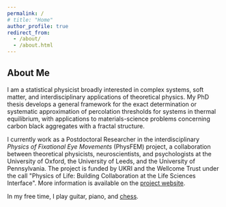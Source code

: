 ```yaml
---
permalink: /
# title: "Home"
author_profile: true
redirect_from: 
  - /about/
  - /about.html
---
```



## About Me

I am a statistical physicist broadly interested in complex systems, soft matter, and interdisciplinary applications of theoretical physics. 
My PhD thesis develops a general framework for the exact determination or systematic approximation of percolation thresholds for systems in thermal equilibrium, with applications to materials-science problems concerning carbon black aggregates with a fractal structure.

I currently work as a Postdoctoral Researcher in the interdisciplinary *Physics of Fixational Eye Movements* (PhysFEM) project, a collaboration between theoretical physicists, neuroscientists, and psychologists at the University of Oxford, the University of Leeds, and the University of Pennsylvania. 
The project is funded by UKRI and the Wellcome Trust under the call "Physics of Life: Building Collaboration at the Life Sciences Interface". 
More information is available on the <a href="https://www.psy.ox.ac.uk/research/perception-lab/projects/physics-of-fixational-eye-movements-physfem" target="_blank" rel="noopener noreferrer">project website</a>.

In my free time, I play guitar, piano, and <a href="https://rating.englishchess.org.uk/v2/new/player.php?player_no=372535" target="_blank" rel="noopener noreferrer">chess</a>.